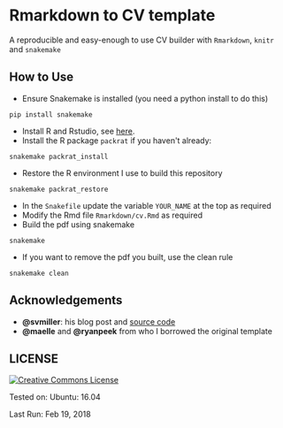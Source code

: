 # Rmarkdown to CV template

A reproducible and easy-enough to use CV builder with `Rmarkdown`, `knitr` and `snakemake`

## How to Use

* Ensure Snakemake is installed (you need a python install to do this)
```
pip install snakemake
```
* Install R and Rstudio, see [here](https://pp4rs.github.io/installation-guide/r/).
* Install the R package `packrat` if you haven't already:
```
snakemake packrat_install
```
* Restore the R environment I use to build this repository
```
snakemake packrat_restore
```
* In the `Snakefile` update the variable `YOUR_NAME` at the top as required
*  Modify the Rmd file `Rmarkdown/cv.Rmd` as required
* Build the pdf using snakemake
```
snakemake
```
* If you want to remove the pdf you built, use the clean rule
```
snakemake clean
```

## Acknowledgements
* **@svmiller**: his blog post and [source code](http://svmiller.com/blog/2016/03/svm-r-markdown-cv/)
* **@maelle** and **@ryanpeek** from who I borrowed the original template

## LICENSE

<a rel="license" href="http://creativecommons.org/licenses/by-nc-sa/4.0/"><img alt="Creative Commons License" style="border-width:0" src="https://i.creativecommons.org/l/by-nc/4.0/88x31.png" /></a><br />


Tested on: Ubuntu: 16.04

Last Run: Feb 19, 2018
